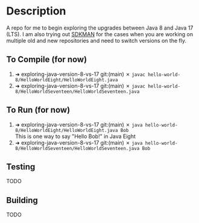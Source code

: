 # Description
A repo for me to begin exploring the upgrades between Java 8 and Java 17 (LTS).
I am also trying out [SDKMAN](https://sdkman.io) for the cases when you are working on multiple old and new repositories and need to switch versions on the fly.

## To Compile (for now)
1) ➜ exploring-java-version-8-vs-17 git:(main) ✗ `javac hello-world-8/HelloWorldEight/HelloWorldEight.java`
2) ➜ exploring-java-version-8-vs-17 git:(main) ✗ `javac hello-world-8/HelloWorldSeventeen/HelloWorldSeventeen.java`

## To Run (for now)
1) ➜ exploring-java-version-8-vs-17 git:(main) ✗  `java hello-world-8/HelloWorldEight/HelloWorldEight.java Bob`  
This is one way to say "Hello Bob!" in Java Eight
2) ➜ exploring-java-version-8-vs-17 git:(main) ✗  `java hello-world-8/HelloWorldSeventeen/HelloWorldSeventeen.java Bob`

## Testing
TODO

## Building
TODO

